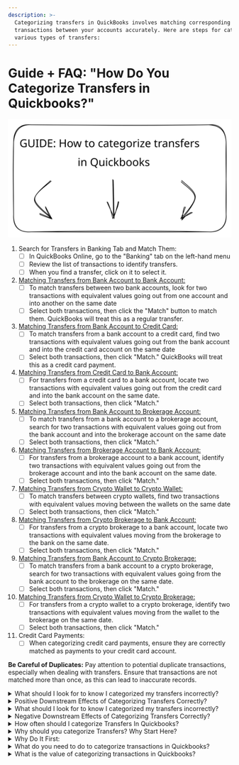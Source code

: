 ```yaml
---
description: >-
  Categorizing transfers in QuickBooks involves matching corresponding
  transactions between your accounts accurately. Here are steps for categorizing
  various types of transfers:
---
```


# Guide + FAQ: "How Do You Categorize Transfers in Quickbooks?"

<img src="../../../.gitbook/assets/file.excalidraw (1).svg" alt="" class="gitbook-drawing">

1. Search for Transfers in Banking Tab and Match Them:
   * [ ] In QuickBooks Online, go to the "Banking" tab on the left-hand menu
   * [ ] Review the list of transactions to identify transfers.
   * [ ] When you find a transfer, click on it to select it.
2. [Matching Transfers from Bank Account to Bank Account:](coming-soon/bank-account-to-bank-account.md)
   * [ ] To match transfers between two bank accounts, look for two transactions with equivalent values going out from one account and into another on the same date
   * [ ] Select both transactions, then click the "Match" button to match them. QuickBooks will treat this as a regular transfer.
3. [Matching Transfers from Bank Account to Credit Card:](coming-soon/bank-account-to-credit-card.md)
   * [ ] To match transfers from a bank account to a credit card, find two transactions with equivalent values going out from the bank account and into the credit card account on the same date
   * [ ] Select both transactions, then click "Match." QuickBooks will treat this as a credit card payment.
4. [Matching Transfers from Credit Card to Bank Account:](coming-soon/credit-card-to-bank-account.md)
   * [ ] For transfers from a credit card to a bank account, locate two transactions with equivalent values going out from the credit card and into the bank account on the same date.
   * [ ] Select both transactions, then click "Match."
5. [Matching Transfers from Bank Account to Brokerage Account:](coming-soon/bank-account-to-crypto-brokerage.md)
   * [ ] To match transfers from a bank account to a brokerage account, search for two transactions with equivalent values going out from the bank account and into the brokerage account on the same date
   * [ ] Select both transactions, then click "Match."
6. [Matching Transfers from Brokerage Account to Bank Account:](coming-soon/crypto-brokerage-to-bank-account.md)
   * [ ] For transfers from a brokerage account to a bank account, identify two transactions with equivalent values going out from the brokerage account and into the bank account on the same date.
   * [ ] Select both transactions, then click "Match."
7. [Matching Transfers from Crypto Wallet to Crypto Wallet:](coming-soon/crypto-wallet-to-crypto-wallet.md)
   * [ ] To match transfers between crypto wallets, find two transactions with equivalent values moving between the wallets on the same date
   * [ ] Select both transactions, then click "Match."
8. [Matching Transfers from Crypto Brokerage to Bank Account:](coming-soon/crypto-brokerage-to-bank-account.md)
   * [ ] For transfers from a crypto brokerage to a bank account, locate two transactions with equivalent values moving from the brokerage to the bank on the same date.
   * [ ] Select both transactions, then click "Match."
9. [Matching Transfers from Bank Account to Crypto Brokerage:](coming-soon/bank-account-to-crypto-brokerage.md)
   * [ ] To match transfers from a bank account to a crypto brokerage, search for two transactions with equivalent values going from the bank account to the brokerage on the same date.
   * [ ] Select both transactions, then click "Match."
10. [Matching Transfers from Crypto Wallet to Crypto Brokerage:](coming-soon/crypto-wallet-to-crypto-brokerage.md)
    * [ ] For transfers from a crypto wallet to a crypto brokerage, identify two transactions with equivalent values moving from the wallet to the brokerage on the same date.
    * [ ] Select both transactions, then click "Match."
11. Credit Card Payments:
    * [ ] When categorizing credit card payments, ensure they are correctly matched as payments to your credit card account.

**Be Careful of Duplicates:** Pay attention to potential duplicate transactions, especially when dealing with transfers. Ensure that transactions are not matched more than once, as this can lead to inaccurate records.



<details>

<summary>What should I look for to know I categorized my transfers incorrectly?</summary>

To identify if you have categorized your transfers incorrectly in QuickBooks, watch out for the following signs and indicators:\


1. Inconsistent Account Balances: Check the account balances for your bank, credit card, and other relevant accounts. If you notice discrepancies that can't be explained by other transactions, it may be a sign that transfers were categorized incorrectly.
2. Duplicated Transactions: Look for duplicate transactions that may have been categorized as both transfers and income or expenses. Duplicate entries can distort your financial records.
3. Misleading Financial Reports: Review your financial reports, such as income statements (profit and loss statements) and balance sheets. Incorrectly categorized transfers can lead to misleading figures, such as inflated revenue or expenses.
4. Tax Errors: Incorrectly categorized transfers may result in errors in your tax reports. Check for any discrepancies between your financial records and tax filings, as these can trigger tax audits or penalties.
5. Unexplained Transactions: If you come across transactions with vague or inconsistent descriptions or memos, it may indicate that transfers were not properly categorized or documented.
6. Bank Reconciliation Issues: During bank reconciliation, if you encounter difficulties matching transactions between your bank statement and QuickBooks records, it could be a sign that transfers were categorized incorrectly.
7. Out-of-Balance Accounts: Inaccurate categorization can lead to accounts being out of balance or failing to reconcile correctly. This can be an indicator of categorization issues.
8. Unexpected Profit or Loss: If you see significant and unexpected changes in your profit or loss that cannot be attributed to your business activities, it's worth investigating whether transfers were categorized accurately.
9. Loss of Transparency: If the flow of funds between accounts is not clearly documented or categorized, it can lead to a lack of transparency in your financial records, making it difficult to understand your financial activities.
10. Complex or Unexplained Transactions: Complicated or unexplained transactions may indicate that transfers were not categorized correctly. These transactions should be reviewed and clarified.
11. Auditor or Advisor Feedback: If you work with an accountant, auditor, or financial advisor, their feedback or concerns about the categorization of transfers can be a strong indicator of potential issues.
12. Discrepancies Over Time: Monitor your financial records over time. If you notice ongoing discrepancies or inconsistencies in how transfers are categorized, it's a clear sign that corrective action is needed.

To address these issues, it's essential to regularly review your financial records, reconcile your accounts, and consult with accounting professionals if necessary. Correcting incorrectly categorized transfers is crucial for maintaining accurate financial records, complying with tax regulations, and making informed financial decisions.

</details>

<details>

<summary>Positive Downstream Effects of Categorizing Transfers Correctly?</summary>

Categorizing transfers correctly in your financial records, including QuickBooks, can lead to several positive downstream effects that benefit your business:

1. Accurate Financial Reporting: Correctly categorized transfers ensure that your financial statements, such as income statements and balance sheets, accurately reflect your business's financial position. This accuracy is essential for informed decision-making.
2. Clear and Transparent Records: Properly categorized transfers provide a clear trail of how funds move within your business. This transparency is crucial for financial analysis, budgeting, and understanding the flow of money between various accounts.
3. Compliance with Tax Regulations: Accurate categorization of transfers helps you maintain compliance with tax regulations. When tax authorities review your financial records, they expect to see clear distinctions between income, expenses, and transfers.
4. Streamlined Reconciliation: Correctly categorized transfers simplify the reconciliation process, making it easier to match transactions between your bank statements and accounting records, reducing reconciliation errors.
5. Enhanced Financial Analysis: Accurate records of transfers enable you to conduct more meaningful financial analysis. You can identify trends, assess profitability, and make informed financial decisions based on reliable data.
6. Effective Budgeting and Forecasting: A well-organized record of transfers supports more precise budgeting and financial forecasting. You can track how funds are allocated among different accounts and use this information for effective financial planning.
7. Operational Efficiency: Properly categorized transfers contribute to operational efficiency by providing accurate information for managing cash flow, inventory, vendor payments, and other day-to-day business operations.
8. Trust and Confidence: Transparent and accurate financial records, including correctly categorized transfers, instill trust and confidence in investors, lenders, and stakeholders who rely on your financial data for decision-making.
9. Legal and Regulatory Compliance: Accurate financial records, including correctly categorized transfers, are essential for legal compliance, particularly in regulated industries or when facing financial audits or legal disputes.
10. Creditworthiness: Accurate financial records can positively influence your business's creditworthiness when seeking loans or financing. Lenders prefer to work with businesses that maintain precise financial records.
11. Efficient Decision-Making: Reliable financial data, including correctly categorized transfers, empowers you to make efficient and informed decisions about your business's future. You can assess the financial implications of various options and strategies.
12. Reduced Risk of Errors: Proper categorization of transfers reduces the risk of errors, inaccuracies, or discrepancies in your financial records. This minimizes the likelihood of financial surprises.
13. Smooth Audit Trails: Accurate records, including categorized transfers, create clear and reliable audit trails, simplifying audits and financial reviews.

In summary, categorizing transfers correctly in your financial records has numerous positive downstream effects, including improved financial accuracy, compliance, transparency, and decision-making. It is a fundamental practice for sound financial management and can enhance the overall financial health and success of your business.

</details>

<details>

<summary>What should I look for to know I categorized my transfers incorrectly?</summary>

Remember that the accuracy of categorizing transfers is vital for maintaining reliable financial records and ensuring that your financial reports reflect your business's true financial position. Carefully review and verify transactions to avoid errors and discrepancies.

To ensure you have categorized your transfers correctly in QuickBooks, you should look for the following indicators and perform certain checks:



1. Accurate Account Balances: Check the balances of your bank, credit card, and other relevant accounts to ensure they reflect the actual financial position. Correctly categorized transfers should not artificially inflate or deflate account balances.
2. Matching Transactions: Verify that transactions in both the sending and receiving accounts match correctly. For example, a transfer from a checking account to a savings account should have corresponding transactions in both accounts with the same amounts and dates.
3. Proper Account Types: Make sure that the accounts involved in the transfer (e.g., bank accounts, credit cards) have the appropriate account types selected (e.g., "Bank" or "Credit Card") to accurately represent the nature of the transaction.
4. Financial Reports: Generate financial reports (e.g., income statements and balance sheets) to review the impact of transfers on your financial statements. Transfers should not be counted as income or expenses but should accurately reflect the movement of funds between accounts.
5. Tax Reporting: Review your financial data to ensure that transfers are appropriately categorized for tax reporting purposes. Transfers should not be counted as taxable income or deductible expenses.
6. Bank Reconciliation: If you perform bank reconciliations, make sure that transfers are reconciled correctly by matching them between the bank statement and your QuickBooks records.
7. Transaction Memo or Description: Check the transaction memo or description for transfers to ensure they are clear and provide information about the purpose or context of the transfer. This can be helpful for auditing and reference.
8. Audit Trails: QuickBooks typically maintains an audit trail or history of transactions. Review this history to ensure that transfers have been consistently categorized over time and that there are no unauthorized changes.
9. Regular Review: Periodically review your financial records, especially during your financial reporting and tax preparation processes. Regular reviews help catch errors or discrepancies in the categorization of transfers.
10. Consultation: If you are unsure about the correct categorization of transfers or have complex financial transactions, consider consulting with a professional accountant or bookkeeper who can provide guidance and ensure compliance with accounting standards and tax regulations.

By performing these checks and reviewing your financial records regularly, you can have confidence that your transfers are correctly categorized, ensuring the accuracy and integrity of your financial data in QuickBooks.

</details>

<details>

<summary>Negative Downstream Effects of Categorizing Transfers Correctly?</summary>

Categorizing transfers incorrectly in your financial records can have various negative downstream effects, potentially leading to financial inaccuracies, compliance issues, and operational challenges. Here are some of the negative consequences:





1. Inaccurate Financial Reporting: Incorrectly categorized transfers can distort your financial statements, including income statements and balance sheets. This can lead to a misrepresentation of your business's financial health.
2. Tax Compliance Problems: Misclassified transfers can result in tax compliance issues. Tax authorities expect clear distinctions between income, expenses, and transfers. Incorrect categorization may lead to errors in tax reporting and potential audits or penalties.
3. Budgeting and Forecasting Errors: Inaccurate financial records, including transfers, can undermine the reliability of your budgeting and forecasting processes. This can result in unrealistic financial projections and hinder effective financial planning.
4. Financial Analysis Challenges: Incorrect categorization makes it difficult to perform meaningful financial analysis. You may struggle to identify trends, assess profitability, or make informed decisions based on unreliable data.
5. Operational Inefficiencies: Errors in categorizing transfers can lead to operational inefficiencies. This includes difficulties in tracking cash flow, reconciling accounts, and managing inventory or vendor payments.
6. Cash Flow Issues: Misclassified transfers can affect your ability to manage cash flow effectively. Inaccurate records may lead to liquidity problems, impacting your ability to meet financial obligations.
7. Audit Risks: Inaccurate financial records can increase the risk of audits or financial scrutiny, especially if discrepancies are detected by tax authorities or regulatory agencies.
8. Investor and Stakeholder Concerns: Inconsistencies and errors in financial reporting can erode investor, lender, and stakeholder confidence, potentially impacting your business's reputation and relationships.
9. Legal Consequences: Serious financial mismanagement, such as intentional fraud or misrepresentation, can lead to legal consequences, including lawsuits and regulatory penalties.
10. Loss of Credibility: Inaccurate financial records can damage your business's credibility when dealing with lenders, investors, or partners who rely on accurate financial data.
11. Wasted Time and Resources: Correcting errors in your financial records can be time-consuming and may require additional resources that could have been better allocated elsewhere in your business.
12. Missed Opportunities: Inaccurate financial data can result in missed opportunities for growth, cost-saving, or investment because you may not have a clear understanding of your financial position.
13. Confusion and Frustration: Incorrectly categorized transfers can lead to confusion and frustration among employees, accountants, and financial professionals who work with your financial data.

To mitigate these negative effects, it's crucial to invest time and effort in ensuring that transfers are correctly categorized in your financial records. Regularly review and verify your accounts to prevent errors and discrepancies from affecting your business's financial accuracy and compliance.

</details>

<details>

<summary>How often should I categorize Transfers In Quickbooks?</summary>

The frequency at which you should categorize transfers in QuickBooks depends on your business's specific needs and transaction volume. However, there are some general guidelines to consider:



1. Regularly, as They Occur: The best practice is to categorize transfers promptly as they occur. This ensures that your financial records remain up-to-date and accurate. It also minimizes the risk of forgetting or misplacing transactions.
2. During Regular Bookkeeping: If you have a consistent bookkeeping schedule, categorizing transfers should be part of your routine. Many businesses perform bookkeeping tasks weekly, biweekly, or monthly, depending on their needs.
3. When Reconciling Accounts: Categorizing transfers is an integral part of the bank reconciliation process. If you reconcile your accounts regularly (e.g., monthly), you will categorize transfers as part of this process.
4. Before Financial Reporting: If you prepare financial reports periodically (e.g., monthly, quarterly, annually), categorize transfers before generating these reports. Accurate categorization ensures that your financial statements are reliable.
5. When You Review Financial Records: Regularly reviewing your financial records can help identify uncategorized transfers or errors in categorization. If you notice any issues, address them promptly.
6. As Part of Data Entry: If you or your team enter transactions into QuickBooks daily or weekly, categorize transfers as part of the data entry process to maintain real-time accuracy.
7. When Preparing for Tax Reporting: Categorize transfers accurately when preparing for tax reporting, such as during the annual tax filing period. This helps ensure compliance with tax regulations.

In summary, the frequency of categorizing transfers in QuickBooks should align with your business's transaction volume, financial reporting schedule, and bookkeeping practices. The key is to maintain consistency and accuracy to keep your financial records up-to-date and reliable. Frequent categorization reduces the likelihood of errors and simplifies reconciliation and reporting processes.

</details>

<details>

<summary>Why should you categorize Transfers? Why Start Here?</summary>



</details>

<details>

<summary>Why Do It First:</summary>



</details>

<details>

<summary>What do you need to do to categorize transactions in Quickbooks?</summary>



</details>

<details>

<summary>What is the value of categorizing transactions in Quickbooks?</summary>



</details>







